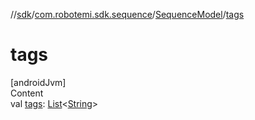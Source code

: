//[sdk](../../../index.md)/[com.robotemi.sdk.sequence](../index.md)/[SequenceModel](index.md)/[tags](tags.md)



# tags  
[androidJvm]  
Content  
val [tags](tags.md): [List](https://kotlinlang.org/api/latest/jvm/stdlib/kotlin.collections/-list/index.html)<[String](https://kotlinlang.org/api/latest/jvm/stdlib/kotlin/-string/index.html)>  



